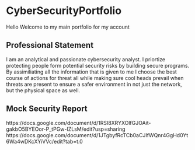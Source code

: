 # CyberSecurityPortfolio
Hello Welcome to my main portfolio for my account 
<br>
<h2>Professional Statement</h2>
<!--
Strengths:
programming
communication
problem solving
Values:
protecting people
creating a safer environment
what most interest me about the field of cybersecurity>
the ability to cultivate and maintain a safer network or even physical environment for people, since i've been a victim of a cyber attack.
Who is the audience for my professional statement?
cybersecurity recruiters, employers
In what ways can my Strength, values, and interest in Cybersecurity support the security goals of various organizations?
my programming skills helps me be able to build reusable programms that can help with security control, and audits. While my problem solving skills can be used to be able to better protect or respond against security risks. While my communication skills allows me to be able to build not just chemistry with my group and cultivate a better safer environment, but also to be able to inform others about my ideas.
-->
I am an analytical and passionate cybersecurity analyst. I priortize protecting people form potential security risks by building secure programs. By assimiliating all the information that is given to me I choose the best course of actions for threat all while making sure cool heads prevail when threats are present to ensure a safer environment in not just the network, but the physical space as well.
<br>
<H2> Mock Security Report</H2>
https://docs.google.com/document/d/1RSI8XRYXOlfGJOAit-gakbO5BYEOor-P_tPGw-IZLsM/edit?usp=sharing
https://docs.google.com/document/d/1JTgbyfRcTCb0aCJIfWQnr4GgHd0Yt6Wa4wDKcXYiVVc/edit?tab=t.0
